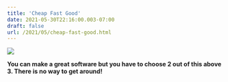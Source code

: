 ```yaml
---
title: 'Cheap Fast Good'
date: 2021-05-30T22:16:00.003-07:00
draft: false
url: /2021/05/cheap-fast-good.html
---
```


  

  

[![](https://live.staticflickr.com/3055/2647397230_16b0828cc1.jpg)](https://live.staticflickr.com/3055/2647397230_16b0828cc1.jpg)

  

**You can make a great software but you have to choose 2 out of this above 3. There is no way to get around!**